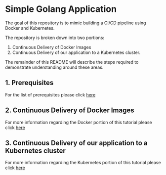 # Simple Golang Application

The goal of this repository is to mimic building a CI/CD pipeline using Docker and Kubernetes.

The repository is broken down into two portions:

1. Continuous Delivery of Docker Images
2. Continuous Delivery of our application to a Kubernetes cluster.

The remainder of this README will describe the steps required to demonstrate understanding around these areas.

## 1. Prerequisites

For the list of prerequisites please click [here](docs/prerequisites.md)

## 2. Continuous Delivery of Docker Images

For more information regarding the Docker portion of this tutorial please click [here](docs/docker-workflow.md)

## 3. Continuous Delivery of our application to a Kubernetes cluster

For more information regarding the Kubernetes portion of this tutorial please click [here](docs/kubernetes-workflow.md)